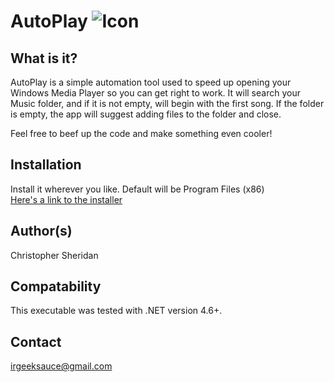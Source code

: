 # AutoPlay <img src="https://raw.githubusercontent.com/IRGeekSauce/AutoPlay/master/headphones.ico" alt="Icon">

What is it? 
-----------
AutoPlay is a simple automation tool used to
speed up opening your Windows Media Player so you 
can get right to work. It will search your Music 
folder, and if it is not empty, will begin with
the first song. If the folder is empty, the app
will suggest adding files to the folder and close.

Feel free to beef up the code and make something even cooler!

Installation
------------
Install it wherever you like. Default will be
Program Files (x86)</br>
<a href="https://github.com/IRGeekSauce/AutoPlay/blob/master/AutoPlay%20Setup.msi">Here's a link to the installer</a>

Author(s)
---------
Christopher Sheridan

Compatability
-------------
This executable was tested with 
.NET version 4.6+.

Contact
--------
irgeeksauce@gmail.com
